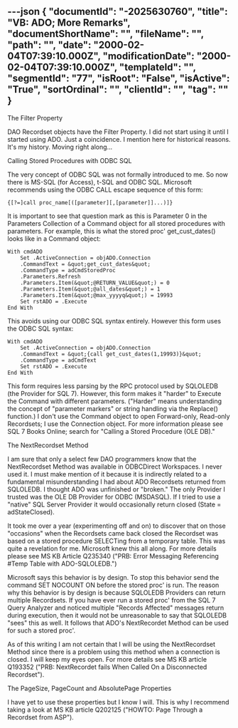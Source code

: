 ---json
{
  "documentId": "-2025630760",
  "title": "VB: ADO; More Remarks",
  "documentShortName": "",
  "fileName": "",
  "path": "",
  "date": "2000-02-04T07:39:10.000Z",
  "modificationDate": "2000-02-04T07:39:10.000Z",
  "templateId": "",
  "segmentId": "77",
  "isRoot": "False",
  "isActive": "True",
  "sortOrdinal": "",
  "clientId": "",
  "tag": ""
}
---

The Filter Property

DAO Recordset objects have the Filter Property. I did not start using it until I started using ADO. Just a coincidence. I mention here for historical reasons. It's my history. Moving right along...


Calling Stored Procedures with ODBC SQL

The very concept of ODBC SQL was not formally introduced to me. So now there is MS-SQL (for Access), t-SQL and ODBC SQL. Microsoft recommends using the ODBC CALL escape sequence of this form:

    {[?=]call proc_name[([parameter][,[parameter]]...)]}

It is important to see that question mark as this is Parameter 0 in the Parameters Collection of a Command object for all stored procedures with parameters. For example, this is what the stored proc' get_cust_dates() looks like in a Command object:

    With cmdADO
        Set .ActiveConnection = objADO.Connection
        .CommandText = &quot;get_cust_dates&quot;
        .CommandType = adCmdStoredProc
        .Parameters.Refresh
        .Parameters.Item(&quot;@RETURN_VALUE&quot;) = 0
        .Parameters.Item(&quot;@all_dates&quot;) = 1
        .Parameters.Item(&quot;@max_yyyyq&quot;) = 19993
        Set rstADO = .Execute
    End With

This avoids using our ODBC SQL syntax entirely. However this form uses the ODBC SQL syntax:

    With cmdADO
        Set .ActiveConnection = objADO.Connection
        .CommandText = &quot;{call get_cust_dates(1,19993)}&quot;
        .CommandType = adCmdText
        Set rstADO = .Execute
    End With

This form requires less parsing by the RPC protocol used by SQLOLEDB (the Provider for SQL 7). However, this form makes it &quot;harder&quot; to Execute the Command with different parameters. (&quot;Harder&quot; means understanding the concept of &quot;parameter markers&quot; or string handling via the Replace() function.) I don't use the Command object to open Forward-only, Read-only Recordsets; I use the Connection object. For more information please see SQL 7 Books Online; search for &quot;Calling a Stored Procedure (OLE DB).&quot;



The NextRecordset Method

I am sure that only a select few DAO programmers know that the NextRecordset Method was available in ODBCDirect Workspaces. I never used it. I must make mention of it because it is indirectly related to a fundamental misunderstanding I had about ADO Recordsets returned from SQLOLEDB. I thought ADO was unfinished or &quot;broken.&quot; The only Provider I trusted was the OLE DB Provider for ODBC (MSDASQL). If I tried to use a &quot;native&quot; SQL Server Provider it would occasionally return closed (State = adStateClosed).

It took me over a year (experimenting off and on) to discover that on those &quot;occasions&quot; when the Recordsets came back closed the Recordset was based on a stored procedure SELECTing from a temporary table. This was quite a revelation for me. Microsoft knew this all along. For more details please see MS KB Article Q235340 (&quot;PRB: Error Messaging Referencing #Temp Table with ADO-SQLOLEDB.&quot;)

Microsoft says this behavior is by design. To stop this behavior send the command SET NOCOUNT ON before the stored proc' is run. The reason why this behavior is by design is because SQLOLEDB Providers can return multiple Recordsets. If you have ever run a stored proc' from the SQL 7 Query Analyzer and noticed multiple &quot;Records Affected&quot; messages return during execution, then it would not be unreasonable to say that SQLOLEDB &quot;sees&quot; this as well. It follows that ADO's NextRecordet Method can be used for such a stored proc'.

As of this writing I am not certain that I will be using the NextRecordset Method since there is a problem using this method when a connection is closed. I will keep my eyes open. For more details see MS KB article Q193352 (&quot;PRB: NextRecordet fails When Called On a Disconnected Recordset&quot;).


The PageSize, PageCount and AbsolutePage Properties

I have yet to use these properties but I know I will. This is why I recommend taking a look at MS KB article Q202125 (&quot;HOWTO: Page Through a Recordset from ASP&quot;).
